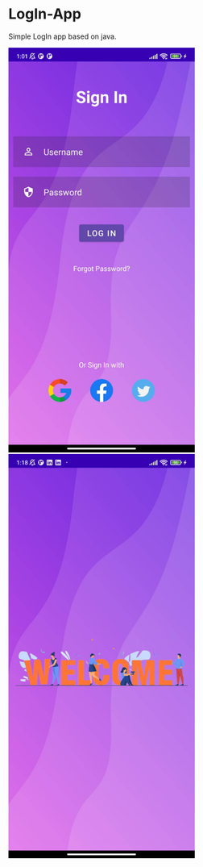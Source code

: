 # LogIn-App
Simple LogIn app based on java.

<div class="container"> 
  <img src="https://raw.githubusercontent.com/titan-ayoub/LogIn-App/master/app/1.jpg" width=370>
  <img src="https://raw.githubusercontent.com/titan-ayoub/LogIn-App/master/app/2.jpg" width=370>
</div> 
